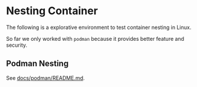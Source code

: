 # Nesting Container

The following is a explorative environment to
test container nesting in Linux.

So far we only worked with `podman` because it provides better feature and security.

## Podman Nesting

See [docs/podman/README.md](docs/podman/README.md).
